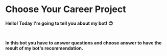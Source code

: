 # Choose Your Career Project

**Hello! Today I'm going to tell you about my bot! 😊**
&nbsp;

&nbsp;

**In this bot you have to answer questions and choose answer to have the result of my bot's recommendation.**
